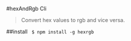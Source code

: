 #hexAndRgb Cli

>Convert hex values to rgb and vice versa.

##install
``` $ npm install -g hexrgb```